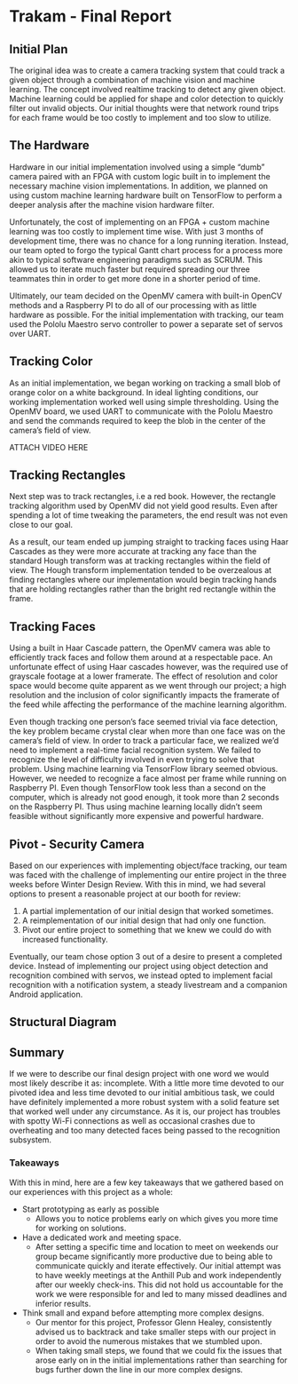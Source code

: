 # Trakam - Final Report

## Initial Plan
The original idea was to create a camera tracking system that could track a given object through a combination of machine vision and machine learning. The concept involved realtime tracking to detect any given object.
Machine learning could be applied for shape and color detection to quickly filter out invalid objects. Our initial thoughts were that network round trips for each frame would be too costly to implement and too slow to utilize.

## The Hardware
Hardware in our initial implementation involved using a simple “dumb” camera paired with an FPGA with custom logic built in to implement the necessary machine vision implementations. In addition, we planned on using custom machine learning hardware built on TensorFlow to perform a deeper analysis after the machine vision hardware filter.

Unfortunately, the cost of implementing on an FPGA + custom machine learning was too costly to implement time wise. With just 3 months of development time, there was no chance for a long running iteration. Instead, our team opted to forgo the typical Gantt chart process for a process more akin to typical software engineering paradigms such as SCRUM. This allowed us to iterate much faster but required spreading our three teammates thin in order to get more done in a shorter period of time.

Ultimately, our team decided on the OpenMV camera with built-in OpenCV methods and a Raspberry PI to do all of our processing with as little hardware as possible. For the initial implementation with tracking, our team used the Pololu Maestro servo controller to power a separate set of servos over UART.

## Tracking Color
As an initial implementation, we began working on tracking a small blob of orange color on a white background. In ideal lighting conditions, our working implementation worked well using simple thresholding. Using the OpenMV board, we used UART to communicate with the Pololu Maestro and send the commands required to keep the blob in the center of the camera’s field of view.

ATTACH VIDEO HERE


## Tracking Rectangles
Next step was to track rectangles, i.e a red book. However, the rectangle tracking algorithm used by OpenMV did not yield good results. Even after spending a lot of time tweaking the parameters, the end result was not even close to our goal.

As a result, our team ended up jumping straight to tracking faces using Haar Cascades as they were more accurate at tracking any face than the standard Hough transform was at tracking rectangles within the field of view. The Hough transform implementation tended to be overzealous at finding rectangles where our implementation would begin tracking hands that are holding rectangles rather than the bright red rectangle within the frame.

## Tracking Faces
Using a built in Haar Cascade pattern, the OpenMV camera was able to efficiently track faces and follow them around at a respectable pace. An unfortunate effect of using Haar cascades however, was the required use of grayscale footage at a lower framerate. The effect of resolution and color space would become quite apparent as we went through our project; a high resolution and the inclusion of color significantly impacts the framerate of the feed while affecting the performance of the machine learning algorithm.

Even though tracking one person’s face seemed trivial via face detection, the key problem became crystal clear when more than one face was on the camera’s field of view. In order to track a particular face, we realized we’d need to implement a real-time facial recognition system. We failed to recognize the level of difficulty involved in even trying to solve that problem. Using machine learning via TensorFlow library seemed obvious. However, we needed to recognize a face almost per frame while running on Raspberry PI. Even though TensorFlow took less than a second on the computer, which is already not good enough, it took more than 2 seconds on the Raspberry PI. Thus using machine learning locally didn’t seem feasible without significantly more expensive and powerful hardware.

## Pivot - Security Camera

Based on our experiences with implementing object/face tracking, our team was faced with the challenge of implementing our entire project in the three weeks before Winter Design Review. With this in mind, we had several options to present a reasonable project at our booth for review:
1. A partial implementation of our initial design that worked sometimes.
2. A reimplementation of our initial design that had only one function.
3. Pivot our entire project to something that we knew we could do with increased functionality.

Eventually, our team chose option 3 out of a desire to present a completed device. Instead of implementing our project using object detection and recognition combined with servos, we instead opted to implement facial recognition with a notification system, a steady livestream and a companion Android application.

## Structural Diagram

## Summary
If we were to describe our final design project with one word we would most likely describe it as: incomplete. With a little more time devoted to our pivoted idea and less time devoted to our initial ambitious task, we could have definitely implemented a more robust system with a solid feature set that worked well under any circumstance. As it is, our project has troubles with spotty Wi-Fi connections as well as occasional crashes due to overheating and too many detected faces being passed to the recognition subsystem.
### Takeaways
With this in mind, here are a few key takeaways that we gathered based on our experiences with this project as a whole:
- Start prototyping as early as possible
    * Allows you to notice problems early on which gives you more time for working on solutions.
- Have a dedicated work and meeting space.
    * After setting a specific time and location to meet on weekends our group became significantly more productive due to being able to communicate quickly and iterate effectively. Our initial attempt was to have weekly meetings at the Anthill Pub and work independently after our weekly check-ins. This did not hold us accountable for the work we were responsible for and led to many missed deadlines and inferior results.
- Think small and expand before attempting more complex designs.
    * Our mentor for this project, Professor Glenn Healey, consistently advised us to backtrack and take smaller steps with our project in order to avoid the numerous mistakes that we stumbled upon.
    * When taking small steps, we found that we could fix the issues that arose early on in the initial implementations rather than searching for bugs further down the line in our more complex designs.
